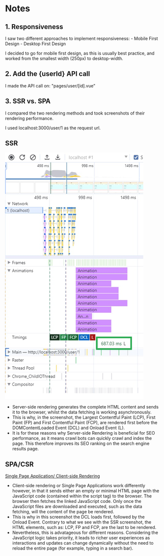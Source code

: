 # Notes 

## 1. Responsiveness

I saw two different approaches to implement responsiveness:
    - Mobile First Design
    - Desktop First Design

I decided to go for mobile first design, as this is usually best practice, and worked from the smallest width (250px) to desktop-width. 

## 2. Add the {userId} API call

I made the API call on: "pages/user/[id].vue"

## 3. SSR vs. SPA

I compared the two rendering methods and took screenshots of their rendering performance.

I used localhost:3000/user/1 as the request url. 

## SSR

![Server-side Rendering](/public/SSR.jpg)

* Server-side rendering generates the complete HTML content and sends it to the browser, whilst the data fetching is working asynchronously.
* This is why, in the screenshot, the Largest Contentful Paint (LCP), First Paint (FP) and First Contentful Paint (FCP), are rendered first before the DOMContentLoaded Event (DCL) and Onload Event (L).
* It is for these reasons why Server-side Rendering is beneficial for SEO performance, as it means crawl bots can quickly crawl and index the page. This therefore improves its SEO ranking on the search engine results page. 

## SPA/CSR

[Single Page Application/ Client-side Rendering](/public/SPA.jpg)

* Client-side rendering or Single Page Applications work differently however, in that it sends either an empty or minimal HTML page with the JavaScript code (contained within the script tag) to the browser. The browser then fetches the linked JavaScript code. Only once the JavaScript files are downloaded and executed, such as the data fetching, will the content of the page be rendered.
* This is why in this screenshot the DCL loads first, followed by the Onload Event. Contrary to what we see with the SSR screenshot, the HTML elements, such as: LCP, FP and FCP, are the last to be rendered.
* Nevertheless, this is advatageous for different reasons. Considering the JavaScript logic takes priority, it leads to richer user experiences as interactions and updates can change dynamically without the need to reload the entire page (for example, typing in a search bar).
